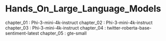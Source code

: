 # Hands_On_Large_Language_Models
chapter_01 : Phi-3-mini-4k-instruct
chapter_02 : Phi-3-mini-4k-instruct
chapter_03 : Phi-3-mini-4k-instruct
chapter_04 : twitter-roberta-base-sentiment-latest
chapter_05 : gte-small
